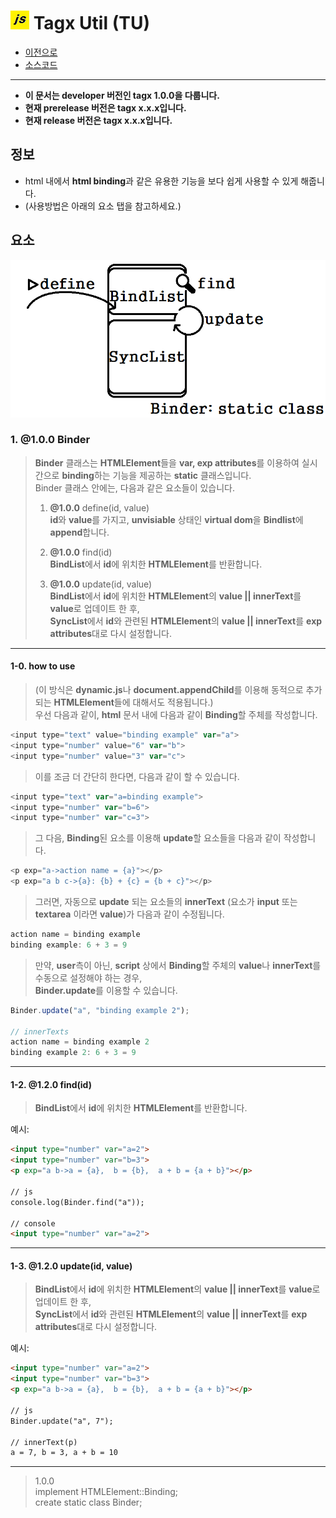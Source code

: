 # ![JavaScript icon](https://github.com/hynrusang/js-lib/blob/main/resource/logo.png) Tagx Util (TU)
- [이전으로](https://github.com/hynrusang/js-lib)
- [소스코드](https://github.com/hynrusang/js-lib/blob/main/1.0.0/tagx.js)
---
- **이 문서는 developer 버전인 tagx 1.0.0을 다룹니다.**  
- **현재 prerelease 버전은 tagx x.x.x입니다.**
- **현재 release 버전은 tagx x.x.x입니다.**
## 정보
- html 내에서 **html binding**과 같은 유용한 기능을 보다 쉽게 사용할 수 있게 해줍니다.
- (사용방법은 아래의 요소 탭을 참고하세요.)

## 요소
<img src="https://github.com/hynrusang/js-lib/blob/main/resource/scene_binder.png">  
  
### 1. **@1.0.0** Binder
> **Binder** 클래스는 **HTMLElement**들을 **var, exp attributes**를 이용하여 실시간으로 **binding**하는 기능을 제공하는 **static** 클래스입니다.  
> Binder 클래스 안에는, 다음과 같은 요소들이 있습니다.  
>  
> 1. **@1.0.0** define(id, value)  
> **id**와 **value**를 가지고, **unvisiable** 상태인 **virtual dom**을 **Bindlist**에 **append**합니다.  
>  
> 2. **@1.0.0** find(id)  
> **BindList**에서 **id**에 위치한 **HTMLElement**를 반환합니다.  
>  
> 3. **@1.0.0** update(id, value)  
> **BindList**에서 **id**에 위치한 **HTMLElement**의 **value || innerText**를 **value**로 업데이트 한 후,  
> **SyncList**에서 **id**와 관련된 **HTMLElement**의 **value || innerText**를 **exp attributes**대로 다시 설정합니다.
---
#### 1-0. how to use
> (이 방식은 **dynamic.js**나 **document.appendChild**를 이용해 동적으로 추가되는 **HTMLElement**들에 대해서도 적용됩니다.)  
> 우선 다음과 같이, **html** 문서 내에 다음과 같이 **Binding**할 주체를 작성합니다.  
```js
<input type="text" value="binding example" var="a">
<input type="number" value="6" var="b">
<input type="number" value="3" var="c">
```
> 이를 조금 더 간단히 한다면, 다음과 같이 할 수 있습니다.
```js
<input type="text" var="a=binding example">
<input type="number" var="b=6">
<input type="number" var="c=3">
```
> 그 다음, **Binding**된 요소를 이용해 **update**할 요소들을 다음과 같이 작성합니다.
```js
<p exp="a->action name = {a}"></p>
<p exp="a b c->{a}: {b} + {c} = {b + c}"></p>
```
> 그러면, 자동으로 **update** 되는 요소들의 **innerText** (요소가 **input** 또는 **textarea** 이라면 **value**)가 다음과 같이 수정됩니다.
```js
action name = binding example
binding example: 6 + 3 = 9
```
> 만약, **user**측이 아닌, **script** 상에서 **Binding**할 주체의 **value**나 **innerText**를 수동으로 설정해야 하는 경우,  
> **Binder.update**를 이용할 수 있습니다. 
```js
Binder.update("a", "binding example 2");

// innerTexts
action name = binding example 2
binding example 2: 6 + 3 = 9
```
---
#### 1-2. **@1.2.0** find(id)  
> **BindList**에서 **id**에 위치한 **HTMLElement**를 반환합니다.  
  
예시:
```html
<input type="number" var="a=2">
<input type="number" var="b=3">
<p exp="a b->a = {a},  b = {b},  a + b = {a + b}"></p>

// js
console.log(Binder.find("a"));

// console
<input type="number" var="a=2">
```
---
#### 1-3. **@1.2.0** update(id, value)
> **BindList**에서 **id**에 위치한 **HTMLElement**의 **value || innerText**를 **value**로 업데이트 한 후,  
> **SyncList**에서 **id**와 관련된 **HTMLElement**의 **value || innerText**를 **exp attributes**대로 다시 설정합니다.  
  
예시:
```html
<input type="number" var="a=2">
<input type="number" var="b=3">
<p exp="a b->a = {a},  b = {b},  a + b = {a + b}"></p>

// js
Binder.update("a", 7");

// innerText(p)
a = 7, b = 3, a + b = 10
```
---
> 1.0.0  
> implement HTMLElement::Binding;  
> create static class Binder;  
